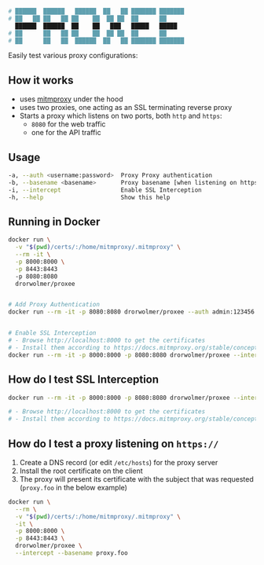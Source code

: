 ```sh
# ██████  ██████   ██████  ██   ██ ███████ ███████
# ██   ██ ██   ██ ██    ██  ██ ██  ██      ██
  ██████  ██████  ██    ██   ███   █████   █████
# ██      ██   ██ ██    ██  ██ ██  ██      ██
# ██      ██   ██  ██████  ██   ██ ███████ ███████
```

Easily test various proxy configurations:

## How it works

- uses [mitmproxy](https://mitmproxy.org/) under the hood
- uses two proxies, one acting as an SSL terminating reverse proxy
- Starts a proxy which listens on two ports, both `http` and `https`:
  - `8080` for the web traffic
  - one for the API traffic

## Usage

```sh
-a, --auth <username:password>  Proxy Proxy authentication
-b, --basename <basename>       Proxy basename [when listening on https://] defaults to proxy.foo
-i, --intercept	                Enable SSL Interception
-h, --help                  	Show this help
```

## Running in Docker

```sh
docker run \
  -v "$(pwd)/certs/:/home/mitmproxy/.mitmproxy" \
  --rm -it \
  -p 8000:8000 \
  -p 8443:8443
  -p 8080:8080
  drorwolmer/proxee


# Add Proxy Authentication
docker run --rm -it -p 8080:8080 drorwolmer/proxee --auth admin:123456


# Enable SSL Interception
# - Browse http://localhost:8000 to get the certificates
# - Install them according to https://docs.mitmproxy.org/stable/concepts-certificates/
docker run --rm -it -p 8000:8000 -p 8080:8080 drorwolmer/proxee --intercept
```

## How do I test SSL Interception

```sh
docker run --rm -it -p 8000:8000 -p 8080:8080 drorwolmer/proxee --intercept

# - Browse http://localhost:8000 to get the certificates
# - Install them according to https://docs.mitmproxy.org/stable/concepts-certificates
```

## How do I test a proxy listening on `https://`

1. Create a DNS record (or edit `/etc/hosts`) for the proxy server
2. Install the root certificate on the client
3. The proxy will present its certificate with the subject that was requested (`proxy.foo` in the below example)

```sh
docker run \
  --rm \
  -v "$(pwd)/certs/:/home/mitmproxy/.mitmproxy" \
  -it \
  -p 8000:8000 \
  -p 8443:8443 \
  drorwolmer/proxee \
  --intercept --basename proxy.foo
```
